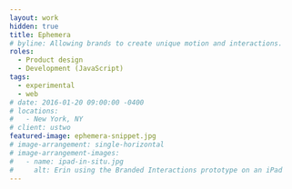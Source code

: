 ```yaml
---
layout: work
hidden: true
title: Ephemera
# byline: Allowing brands to create unique motion and interactions.
roles:
  - Product design
  - Development (JavaScript)
tags:
  - experimental
  - web
# date: 2016-01-20 09:00:00 -0400
# locations:
#   - New York, NY
# client: ustwo
featured-image: ephemera-snippet.jpg
# image-arrangement: single-horizontal
# image-arrangement-images:
#   - name: ipad-in-situ.jpg
#     alt: Erin using the Branded Interactions prototype on an iPad
---
```


<!-- Do the same for Aussie/American -->